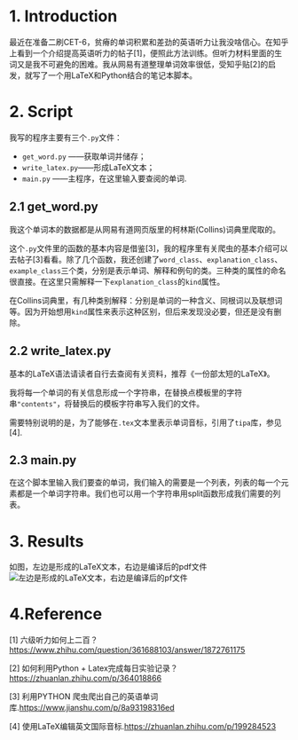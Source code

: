 # 1. Introduction
最近在准备二刷CET-6，贫瘠的单词积累和差劲的英语听力让我没啥信心。在知乎上看到一个介绍提高英语听力的帖子[1]，便照此方法训练。但听力材料里面的生词又是我不可避免的困难。我从网易有道整理单词效率很低，受知乎贴[2]的启发，就写了一个用LaTeX和Python结合的笔记本脚本。

# 2. Script
我写的程序主要有三个`.py`文件：

 - `get_word.py` ——获取单词并储存；
 - `write_latex.py`——形成LaTeX文本；
 - `main.py` ——主程序，在这里输入要查阅的单词.

## 2.1 get_word.py 
我这个单词本的数据都是从网易有道网页版里的柯林斯(Collins)词典里爬取的。

这个`.py`文件里的函数的基本内容是借鉴[3]，我的程序里有关爬虫的基本介绍可以去帖子[3]看看。除了几个函数，我还创建了`word_class`、`explanation_class`、`example_class`三个类，分别是表示单词、解释和例句的类。三种类的属性的命名很直接。在这里只需解释一下`explanation_class`的`kind`属性。

在Collins词典里，有几种类别解释：分别是单词的一种含义、同根词以及联想词等。因为开始想用`kind`属性来表示这种区别，但后来发现没必要，但还是没有删除。

## 2.2 write_latex.py
基本的LaTeX语法请读者自行去查阅有关资料，推荐《一份部太短的LaTeX》。

我将每一个单词的有关信息形成一个字符串，在替换点模板里的字符串`"contents"`，将替换后的模板字符串写入我们的文件。

需要特别说明的是，为了能够在`.tex`文本里表示单词音标，引用了`tipa`库，参见[4].

## 2.3 main.py
在这个脚本里输入我们要查的单词，我们输入的需要是一个列表，列表的每一个元素都是一个单词字符串。我们也可以用一个字符串用split函数形成我们需要的列表。

# 3. Results
如图，左边是形成的LaTeX文本，右边是编译后的pdf文件
![左边是形成的LaTeX文本，右边是编译后的pf文件](https://img-blog.csdnimg.cn/20210602214816742.png?x-oss-process=image/watermark,type_ZmFuZ3poZW5naGVpdGk,shadow_10,text_aHR0cHM6Ly9ibG9nLmNzZG4ubmV0L3dlaXhpbl80NjE5MTAzMw==,size_16,color_FFFFFF,t_70)
# 4.Reference
[1] 六级听力如何上二百？ https://www.zhihu.com/question/361688103/answer/1872761175

[2] 如何利用Python + Latex完成每日实验记录？https://zhuanlan.zhihu.com/p/364018866

[3] 利用PYTHON 爬虫爬出自己的英语单词库.https://www.jianshu.com/p/8a93198316ed

[4] 使用LaTeX编辑英文国际音标.https://zhuanlan.zhihu.com/p/199284523